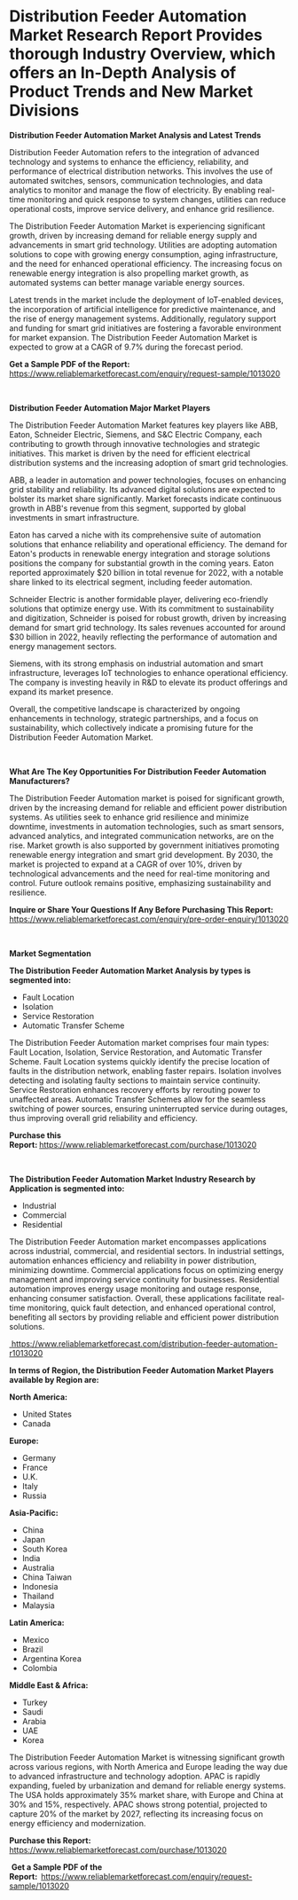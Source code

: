 <p><h1>Distribution Feeder Automation Market Research Report Provides thorough Industry Overview, which offers an In-Depth Analysis of Product Trends and New Market Divisions</h1></p><p><strong>Distribution Feeder Automation Market Analysis and Latest Trends</strong></p>
<p><p>Distribution Feeder Automation refers to the integration of advanced technology and systems to enhance the efficiency, reliability, and performance of electrical distribution networks. This involves the use of automated switches, sensors, communication technologies, and data analytics to monitor and manage the flow of electricity. By enabling real-time monitoring and quick response to system changes, utilities can reduce operational costs, improve service delivery, and enhance grid resilience.</p><p>The Distribution Feeder Automation Market is experiencing significant growth, driven by increasing demand for reliable energy supply and advancements in smart grid technology. Utilities are adopting automation solutions to cope with growing energy consumption, aging infrastructure, and the need for enhanced operational efficiency. The increasing focus on renewable energy integration is also propelling market growth, as automated systems can better manage variable energy sources.</p><p>Latest trends in the market include the deployment of IoT-enabled devices, the incorporation of artificial intelligence for predictive maintenance, and the rise of energy management systems. Additionally, regulatory support and funding for smart grid initiatives are fostering a favorable environment for market expansion. The Distribution Feeder Automation Market is expected to grow at a CAGR of 9.7% during the forecast period.</p></p>
<p><strong>Get a Sample PDF of the Report:&nbsp;</strong> <a href="https://www.reliablemarketforecast.com/enquiry/request-sample/1013020?utm_campaign=2533&utm_medium=2&utm_source=Github&utm_content=ia&utm_term=17042025&utm_id=distribution-feeder-automation">https://www.reliablemarketforecast.com/enquiry/request-sample/1013020</a></p>
<p>&nbsp;</p>
<p><strong>Distribution Feeder Automation Major Market Players</strong></p>
<p><p>The Distribution Feeder Automation Market features key players like ABB, Eaton, Schneider Electric, Siemens, and S&C Electric Company, each contributing to growth through innovative technologies and strategic initiatives. This market is driven by the need for efficient electrical distribution systems and the increasing adoption of smart grid technologies.</p><p>ABB, a leader in automation and power technologies, focuses on enhancing grid stability and reliability. Its advanced digital solutions are expected to bolster its market share significantly. Market forecasts indicate continuous growth in ABB's revenue from this segment, supported by global investments in smart infrastructure.</p><p>Eaton has carved a niche with its comprehensive suite of automation solutions that enhance reliability and operational efficiency. The demand for Eaton's products in renewable energy integration and storage solutions positions the company for substantial growth in the coming years. Eaton reported approximately $20 billion in total revenue for 2022, with a notable share linked to its electrical segment, including feeder automation.</p><p>Schneider Electric is another formidable player, delivering eco-friendly solutions that optimize energy use. With its commitment to sustainability and digitization, Schneider is poised for robust growth, driven by increasing demand for smart grid technology. Its sales revenues accounted for around $30 billion in 2022, heavily reflecting the performance of automation and energy management sectors.</p><p>Siemens, with its strong emphasis on industrial automation and smart infrastructure, leverages IoT technologies to enhance operational efficiency. The company is investing heavily in R&D to elevate its product offerings and expand its market presence. </p><p>Overall, the competitive landscape is characterized by ongoing enhancements in technology, strategic partnerships, and a focus on sustainability, which collectively indicate a promising future for the Distribution Feeder Automation Market.</p></p>
<p>&nbsp;</p>
<p><strong>What Are The Key Opportunities For Distribution Feeder Automation Manufacturers?</strong></p>
<p><p>The Distribution Feeder Automation market is poised for significant growth, driven by the increasing demand for reliable and efficient power distribution systems. As utilities seek to enhance grid resilience and minimize downtime, investments in automation technologies, such as smart sensors, advanced analytics, and integrated communication networks, are on the rise. Market growth is also supported by government initiatives promoting renewable energy integration and smart grid development. By 2030, the market is projected to expand at a CAGR of over 10%, driven by technological advancements and the need for real-time monitoring and control. Future outlook remains positive, emphasizing sustainability and resilience.</p></p>
<p><strong>Inquire or Share Your Questions If Any Before Purchasing This Report:</strong> <a href="https://www.reliablemarketforecast.com/enquiry/pre-order-enquiry/1013020?utm_campaign=2533&utm_medium=2&utm_source=Github&utm_content=ia&utm_term=17042025&utm_id=distribution-feeder-automation">https://www.reliablemarketforecast.com/enquiry/pre-order-enquiry/1013020</a></p>
<p>&nbsp;</p>
<p><strong>Market Segmentation</strong></p>
<p><strong>The Distribution Feeder Automation Market Analysis by types is segmented into:</strong></p>
<p><ul><li>Fault Location</li><li>Isolation</li><li>Service Restoration</li><li>Automatic Transfer Scheme</li></ul></p>
<p><p>The Distribution Feeder Automation market comprises four main types: Fault Location, Isolation, Service Restoration, and Automatic Transfer Scheme. Fault Location systems quickly identify the precise location of faults in the distribution network, enabling faster repairs. Isolation involves detecting and isolating faulty sections to maintain service continuity. Service Restoration enhances recovery efforts by rerouting power to unaffected areas. Automatic Transfer Schemes allow for the seamless switching of power sources, ensuring uninterrupted service during outages, thus improving overall grid reliability and efficiency.</p></p>
<p><strong>Purchase this Report:&nbsp;</strong><a href="https://www.reliablemarketforecast.com/purchase/1013020?utm_campaign=2533&utm_medium=2&utm_source=Github&utm_content=ia&utm_term=17042025&utm_id=distribution-feeder-automation">https://www.reliablemarketforecast.com/purchase/1013020</a></p>
<p>&nbsp;</p>
<p><strong>The Distribution Feeder Automation Market Industry Research by Application is segmented into:</strong></p>
<p><ul><li>Industrial</li><li>Commercial</li><li>Residential</li></ul></p>
<p><p>The Distribution Feeder Automation market encompasses applications across industrial, commercial, and residential sectors. In industrial settings, automation enhances efficiency and reliability in power distribution, minimizing downtime. Commercial applications focus on optimizing energy management and improving service continuity for businesses. Residential automation improves energy usage monitoring and outage response, enhancing consumer satisfaction. Overall, these applications facilitate real-time monitoring, quick fault detection, and enhanced operational control, benefiting all sectors by providing reliable and efficient power distribution solutions.</p></p>
<p><a href="https://www.reliablemarketforecast.com/distribution-feeder-automation-r1013020?utm_campaign=2533&utm_medium=2&utm_source=Github&utm_content=ia&utm_term=17042025&utm_id=distribution-feeder-automation">&nbsp;https://www.reliablemarketforecast.com/distribution-feeder-automation-r1013020</a></p>
<p><strong>In terms of Region, the Distribution Feeder Automation Market Players available by Region are:</strong></p>
<p>
    <p> <strong> North America: </strong>
        <ul>
            <li>United States</li>
            <li>Canada</li>
        </ul>
        </p> 
    <p> <strong> Europe: </strong>
        <ul>
            <li>Germany</li>
            <li>France</li>
            <li>U.K.</li>
            <li>Italy</li>
            <li>Russia</li>
        </ul>
        </p> 
    <p> <strong> Asia-Pacific: </strong>
        <ul>
            <li>China</li>
            <li>Japan</li>
            <li>South Korea</li>
            <li>India</li>
            <li>Australia</li>
            <li>China Taiwan</li>
            <li>Indonesia</li>
            <li>Thailand</li>
            <li>Malaysia</li>
        </ul>
        </p> 
    <p> <strong> Latin America: </strong>
        <ul>
            <li>Mexico</li>
            <li>Brazil</li>
            <li>Argentina Korea</li>
            <li>Colombia</li>
        </ul>
        </p> 
    <p> <strong> Middle East & Africa: </strong>
        <ul>
            <li>Turkey</li>
            <li>Saudi</li>
            <li>Arabia</li>
            <li>UAE</li>
            <li>Korea</li>
        </ul>
    </p>
    </p>
<p><p>The Distribution Feeder Automation Market is witnessing significant growth across various regions, with North America and Europe leading the way due to advanced infrastructure and technology adoption. APAC is rapidly expanding, fueled by urbanization and demand for reliable energy systems. The USA holds approximately 35% market share, with Europe and China at 30% and 15%, respectively. APAC shows strong potential, projected to capture 20% of the market by 2027, reflecting its increasing focus on energy efficiency and modernization.</p></p>
<p><strong>Purchase this Report: </strong><a href="https://www.reliablemarketforecast.com/purchase/1013020?utm_campaign=2533&utm_medium=2&utm_source=Github&utm_content=ia&utm_term=17042025&utm_id=distribution-feeder-automation">https://www.reliablemarketforecast.com/purchase/1013020</a></p>
<p>&nbsp;<strong>Get a Sample PDF of the Report:&nbsp;&nbsp;</strong><a href="https://www.reliablemarketforecast.com/enquiry/request-sample/1013020?utm_campaign=2533&utm_medium=2&utm_source=Github&utm_content=ia&utm_term=17042025&utm_id=distribution-feeder-automation">https://www.reliablemarketforecast.com/enquiry/request-sample/1013020</a></p>
<p><strong></strong></p>
<p><p></p><p></p><p></p></p>